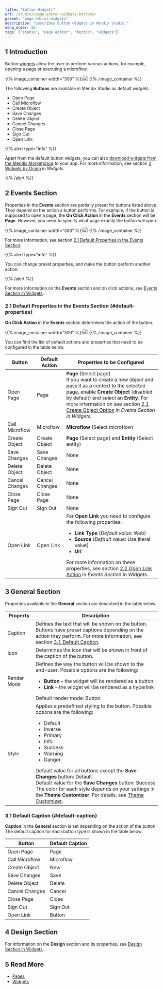 ```yaml
---
title: "Button Widgets"
url: /studio7/page-editor-widgets-buttons/
parent: "page-editor-widgets"
description: "Describes button widgets in Mendix Studio."
menu_order: 50
tags: ["studio", "page editor", "button", "widgets"]
---
```


## 1 Introduction 

Button [widgets](/studio7/page-editor-widgets/) allow the user to perform various actions, for example, opening a page or executing a microflow. 

{{% image_container width="300" %}}![](/attachments/studio7/page-editor/page-editor-widgets/page-editor-widgets-buttons/button-widgets.png)
{{% /image_container %}}

The following **Buttons** are available in Mendix Studio as default widgets:

* Open Page
* Call Microflow
* Create Object
* Save Changes
* Delete Object
* Cancel Changes
* Close Page
* Sign Out
* Open Link

{{% alert type="info" %}}

Apart from the default button widgets, you can also [download widgets from the Mendix Marketplace](https:/marketplace.mendix.com/) to your app. For more information, see section [4 Widgets by Origin](/studio7/page-editor-widgets/#widgets-by-origin) in *Widgets*.

{{% /alert %}}

## 2 Events Section

Properties in the **Events** section are partially preset for buttons listed above. They depend on the action a button performs. For example, if the button is supposed to open a page, the **On Click Action** in the **Events** section will be **Page**. However, you need to specify what page exactly the button will open. 

{{% image_container width="300" %}}![](/attachments/studio7/page-editor/page-editor-widgets/page-editor-widgets-buttons/events-section-page-button.png)
{{% /image_container %}}

For more information, see section [2.1 Default Properties in the Events Section](#default-properties). 

{{% alert type="info" %}}

You can change preset properties, and make the button perform another action. 

{{% /alert %}}

For more information on the **Events** section and on click actions, see [Events Section in Widgets](/studio7/page-editor-widgets-events-section/).

### 2.1 Default Properties in the Events Section {#default-properties}

**On Click Action** in the **Events** section determines the action of the button. 

{{% image_container width="300" %}}![](/attachments/studio7/page-editor/page-editor-widgets/page-editor-widgets-buttons/events-section.png)
{{% /image_container %}}

You can find the list of default actions and properties that need to be configured in the table below. 

| Button         | Default Action | Properties to be Configured                                  |
| -------------- | -------------- | ------------------------------------------------------------ |
| Open Page      | Page           | **Page** (Select page) <br />If you want to create a new object and pass it as a context to the selected page, enable **Create Object** (disabled by default) and select an **Entity**. For more information on see section [2.1 Create Object Option](/studio7/page-editor-widgets-events-section/#create-object-option) in *Events Section in Widgets*. |
| Call Microflow | Microflow      | **Microflow** (Select microflow)                             |
| Create Object  | Create Object  | **Page** (Select page) and **Entity** (Select entity)        |
| Save Changes   | Save Changes   | None                                                         |
| Delete Object  | Delete Object  | None                                                         |
| Cancel Changes | Cancel Changes | None                                                         |
| Close Page     | Close Page     | None                                                         |
| Sign Out       | Sign Out       | None                                                         |
| Open Link      | Open Link      | For **Open Link** you need to configure the following properties: <ul><li>**Link Type** (*Default value*: Web)</li><li>**Source** (*Default value*: Use literal value)</li><li>**Url**</li></ul> For more information on these properties, see section [2.2 Open Link Action](/studio7/page-editor-widgets-events-section/#open-link-action) in *Events Section in Widgets*. |

## 3 General Section

Properties available in the **General** section are described in the table below.

| Property    | Description                                                  |
| ----------- | ------------------------------------------------------------ |
| Caption     | Defines the text that will be shown on the button. Buttons have preset captions depending on the action they perform. For more information, see section [3.1 Default Caption](#default-caption). |
| Icon        | Determines the icon that will be shown in front of the caption of the button. |
| Render Mode | Defines the way the button will be shown to the end-user. Possible options are the following: <ul><li>**Button** – the widget will be rendered as a button</li><li>**Link** – the widget will be rendered as a hyperlink</li></ul>Default render mode: Button |
| Style       | Applies a predefined styling to the button. Possible options are the following: <ul><li>Default</li><li>Inverse</li><li>Primary</li><li>Info</li><li>Success</li><li>Warning</li><li>Danger</li></ul>Default value for all buttons except the **Save Changes** button: Default<br />Default value for the **Save Changes** button: Success<br />The color for each style depends on your settings in the **Theme Customizer**. For details, see [Theme Customizer](/studio7/theme-customizer/). |

### 3.1 Default Caption {#default-caption}

**Caption** in the **General** section is set depending on the action of the button. The default caption for each button type is shown in the table below. 

| Button         | Default Caption |
| -------------- | --------------- |
| Open Page      | Page            |
| Call Microflow | Microflow       |
| Create Object  | New             |
| Save Changes   | Save            |
| Delete Object  | Delete          |
| Cancel Changes | Cancel          |
| Close Page     | Close           |
| Sign Out       | Sign Out        |
| Open Link      | Button          |

## 4 Design Section

For information on the **Design** section and its properties, see [Design Section in Widgets](/studio7/page-editor-widgets-design-section/).

## 5 Read More

* [Pages](/studio7/page-editor/) 
* [Widgets](/studio7/page-editor-widgets/)

